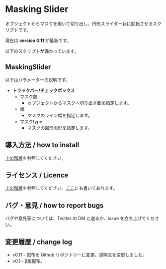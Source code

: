 # Masking Slider

オブジェクトからマスクを用いて切り出し、円形スライダー状に回転させるスクリプトです。

現在は **version 0.11** が最新です。

以下のスクリプトが備わっています。

## MaskingSlider

以下はパラメーターの説明です。

- **トラックバー/チェックボックス**
  - マスク数
    - オブジェクトからマスクへ切り出す数を指定します。
  - 幅
    - マスクのライン幅を指定します。
  - マスクtype
    - マスクの図形の形を指定します。

## 導入方法 / how to install

[上の階層](https://github.com/Aodaruma/Aodaruma-AviUtl-Script)を参照してください。

## ライセンス / Licence

[上の階層](https://github.com/Aodaruma/Aodaruma-AviUtl-Script)を参照してください。[ここ](https://github.com/Aodaruma/Aodaruma-AviUtl-Script/blob/main/LICENSE)にも書いてあります。

## バグ・意見 / how to report bugs

バグや意見等については、Twitter の DM に送るか、issue を立ち上げてください。

## 変更履歴 / change log

- v0.11 - 配布を Github リポジトリーに変更。説明文を変更しました。
- v0.1 - β版配布。
